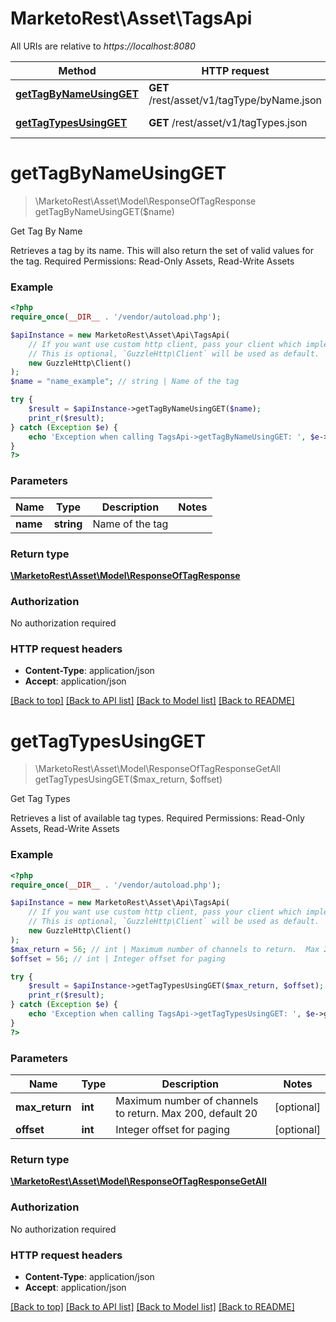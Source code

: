 # MarketoRest\Asset\TagsApi

All URIs are relative to *https://localhost:8080*

Method | HTTP request | Description
------------- | ------------- | -------------
[**getTagByNameUsingGET**](TagsApi.md#getTagByNameUsingGET) | **GET** /rest/asset/v1/tagType/byName.json | Get Tag By Name
[**getTagTypesUsingGET**](TagsApi.md#getTagTypesUsingGET) | **GET** /rest/asset/v1/tagTypes.json | Get Tag Types


# **getTagByNameUsingGET**
> \MarketoRest\Asset\Model\ResponseOfTagResponse getTagByNameUsingGET($name)

Get Tag By Name

Retrieves a tag by its name.  This will also return the set of valid values for the tag.  Required Permissions: Read-Only Assets, Read-Write Assets

### Example
```php
<?php
require_once(__DIR__ . '/vendor/autoload.php');

$apiInstance = new MarketoRest\Asset\Api\TagsApi(
    // If you want use custom http client, pass your client which implements `GuzzleHttp\ClientInterface`.
    // This is optional, `GuzzleHttp\Client` will be used as default.
    new GuzzleHttp\Client()
);
$name = "name_example"; // string | Name of the tag

try {
    $result = $apiInstance->getTagByNameUsingGET($name);
    print_r($result);
} catch (Exception $e) {
    echo 'Exception when calling TagsApi->getTagByNameUsingGET: ', $e->getMessage(), PHP_EOL;
}
?>
```

### Parameters

Name | Type | Description  | Notes
------------- | ------------- | ------------- | -------------
 **name** | **string**| Name of the tag |

### Return type

[**\MarketoRest\Asset\Model\ResponseOfTagResponse**](../Model/ResponseOfTagResponse.md)

### Authorization

No authorization required

### HTTP request headers

 - **Content-Type**: application/json
 - **Accept**: application/json

[[Back to top]](#) [[Back to API list]](../../README.md#documentation-for-api-endpoints) [[Back to Model list]](../../README.md#documentation-for-models) [[Back to README]](../../README.md)

# **getTagTypesUsingGET**
> \MarketoRest\Asset\Model\ResponseOfTagResponseGetAll getTagTypesUsingGET($max_return, $offset)

Get Tag Types

Retrieves a list of available tag types.  Required Permissions: Read-Only Assets, Read-Write Assets

### Example
```php
<?php
require_once(__DIR__ . '/vendor/autoload.php');

$apiInstance = new MarketoRest\Asset\Api\TagsApi(
    // If you want use custom http client, pass your client which implements `GuzzleHttp\ClientInterface`.
    // This is optional, `GuzzleHttp\Client` will be used as default.
    new GuzzleHttp\Client()
);
$max_return = 56; // int | Maximum number of channels to return.  Max 200, default 20
$offset = 56; // int | Integer offset for paging

try {
    $result = $apiInstance->getTagTypesUsingGET($max_return, $offset);
    print_r($result);
} catch (Exception $e) {
    echo 'Exception when calling TagsApi->getTagTypesUsingGET: ', $e->getMessage(), PHP_EOL;
}
?>
```

### Parameters

Name | Type | Description  | Notes
------------- | ------------- | ------------- | -------------
 **max_return** | **int**| Maximum number of channels to return.  Max 200, default 20 | [optional]
 **offset** | **int**| Integer offset for paging | [optional]

### Return type

[**\MarketoRest\Asset\Model\ResponseOfTagResponseGetAll**](../Model/ResponseOfTagResponseGetAll.md)

### Authorization

No authorization required

### HTTP request headers

 - **Content-Type**: application/json
 - **Accept**: application/json

[[Back to top]](#) [[Back to API list]](../../README.md#documentation-for-api-endpoints) [[Back to Model list]](../../README.md#documentation-for-models) [[Back to README]](../../README.md)

